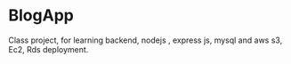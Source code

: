 # BlogApp
Class project,  for learning backend, nodejs , express js, mysql and aws s3, Ec2, Rds deployment.
